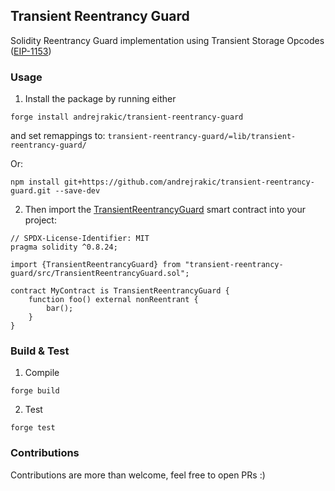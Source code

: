 ## Transient Reentrancy Guard

Solidity Reentrancy Guard implementation using Transient Storage Opcodes ([EIP-1153](https://eips.ethereum.org/EIPS/eip-1153))

### Usage

1. Install the package by running either

```
forge install andrejrakic/transient-reentrancy-guard
```

and set remappings to: `transient-reentrancy-guard/=lib/transient-reentrancy-guard/`

Or:

```
npm install git+https://github.com/andrejrakic/transient-reentrancy-guard.git --save-dev
```

2. Then import the [TransientReentrancyGuard](./src/TransientReentrancyGuard.sol) smart contract into your project:

```solidity
// SPDX-License-Identifier: MIT
pragma solidity ^0.8.24;

import {TransientReentrancyGuard} from "transient-reentrancy-guard/src/TransientReentrancyGuard.sol";

contract MyContract is TransientReentrancyGuard {
    function foo() external nonReentrant {
        bar();
    }
}
```

### Build & Test

1. Compile

```
forge build
```

2. Test

```
forge test
```

### Contributions

Contributions are more than welcome, feel free to open PRs :)
